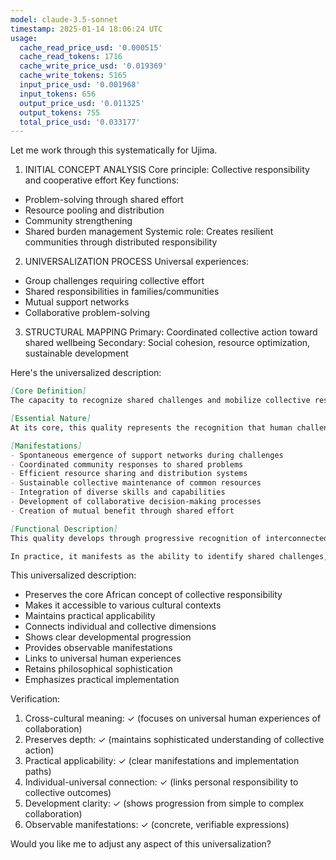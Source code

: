 ```yaml
---
model: claude-3.5-sonnet
timestamp: 2025-01-14 18:06:24 UTC
usage:
  cache_read_price_usd: '0.000515'
  cache_read_tokens: 1716
  cache_write_price_usd: '0.019369'
  cache_write_tokens: 5165
  input_price_usd: '0.001968'
  input_tokens: 656
  output_price_usd: '0.011325'
  output_tokens: 755
  total_price_usd: '0.033177'
---
```


Let me work through this systematically for Ujima.

1. INITIAL CONCEPT ANALYSIS
Core principle: Collective responsibility and cooperative effort
Key functions: 
- Problem-solving through shared effort
- Resource pooling and distribution
- Community strengthening
- Shared burden management
Systemic role: Creates resilient communities through distributed responsibility

2. UNIVERSALIZATION PROCESS
Universal experiences:
- Group challenges requiring collective effort
- Shared responsibilities in families/communities
- Mutual support networks
- Collaborative problem-solving

3. STRUCTURAL MAPPING
Primary: Coordinated collective action toward shared wellbeing
Secondary: Social cohesion, resource optimization, sustainable development

Here's the universalized description:

```markdown
[Core Definition]
The capacity to recognize shared challenges and mobilize collective resources, skills, and efforts to address them, creating stronger communities through coordinated action and mutual support. This quality manifests as both an individual commitment to collective wellbeing and a community's ability to work together effectively.

[Essential Nature]
At its core, this quality represents the recognition that human challenges and aspirations are inherently interconnected, requiring coordinated responses that transcend individual capabilities. It embodies the understanding that sustainable solutions emerge through the deliberate pooling of resources, skills, and efforts, creating outcomes that benefit both individual participants and the broader community. This quality operates at multiple levels simultaneously - as personal responsibility, social capability, and systemic strength.

[Manifestations]
- Spontaneous emergence of support networks during challenges
- Coordinated community responses to shared problems
- Efficient resource sharing and distribution systems
- Sustainable collective maintenance of common resources
- Integration of diverse skills and capabilities
- Development of collaborative decision-making processes
- Creation of mutual benefit through shared effort

[Functional Description]
This quality develops through progressive recognition of interconnected needs and capabilities, leading to increasingly sophisticated forms of collaboration. It begins with simple shared tasks and evolves into complex systems of mutual support and collective action. The development process strengthens both individual capacity for cooperation and community-wide collaboration capabilities, creating resilient social networks capable of addressing diverse challenges.

In practice, it manifests as the ability to identify shared challenges, mobilize appropriate resources and capabilities, coordinate diverse efforts effectively, and maintain collaborative momentum until goals are achieved. This quality creates sustainable solutions by distributing both responsibility and benefits across the community, while building stronger social bonds through shared experience and achievement. The result is enhanced community resilience and increased capacity for addressing future challenges.
```

This universalized description:
- Preserves the core African concept of collective responsibility
- Makes it accessible to various cultural contexts
- Maintains practical applicability
- Connects individual and collective dimensions
- Shows clear developmental progression
- Provides observable manifestations
- Links to universal human experiences
- Retains philosophical sophistication
- Emphasizes practical implementation

Verification:
1. Cross-cultural meaning: ✓ (focuses on universal human experiences of collaboration)
2. Preserves depth: ✓ (maintains sophisticated understanding of collective action)
3. Practical applicability: ✓ (clear manifestations and implementation paths)
4. Individual-universal connection: ✓ (links personal responsibility to collective outcomes)
5. Development clarity: ✓ (shows progression from simple to complex collaboration)
6. Observable manifestations: ✓ (concrete, verifiable expressions)

Would you like me to adjust any aspect of this universalization?